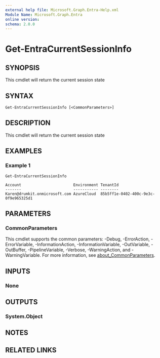 ```yaml
---
external help file: Microsoft.Graph.Entra-Help.xml
Module Name: Microsoft.Graph.Entra
online version:
schema: 2.0.0
---
```


# Get-EntraCurrentSessionInfo

## SYNOPSIS
This cmdlet will return the current session state

## SYNTAX

```
Get-EntraCurrentSessionInfo [<CommonParameters>]
```

## DESCRIPTION
This cmdlet will return the current session state

## EXAMPLES

### Example 1
```
Get-EntraCurrentSessionInfo

Account                       Environment TenantId
-------                       ----------- --------
Karen@drumkit.onmicrosoft.com AzureCloud  85b5ff1e-0402-400c-9e3c-0f9e965325d1
```

## PARAMETERS

### CommonParameters
This cmdlet supports the common parameters: -Debug, -ErrorAction, -ErrorVariable, -InformationAction, -InformationVariable, -OutVariable, -OutBuffer, -PipelineVariable, -Verbose, -WarningAction, and -WarningVariable. For more information, see [about_CommonParameters](http://go.microsoft.com/fwlink/?LinkID=113216).

## INPUTS

### None
## OUTPUTS

### System.Object
## NOTES

## RELATED LINKS
